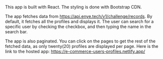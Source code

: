 This app is built with React.
The styling is done with Bootstrap CDN.

The app fetches data from https://api.enye.tech/v1/challenge/records.
By default, it fetches all the profiles and displays it.  The user can search for a specific user by checking the checkbox, and then typing the name in the search bar.

The app is also paginated. You can click on the pages to get the rest of the fetched data, as only twenty(20) profiles are displayed per page.
Here is the link to the hosted app: https://e-commerce-users-profiles.netlify.app/